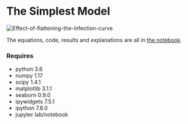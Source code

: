 # The Simplest Model

![Effect-of-flattening-the-infection-curve](https://github.com/TomNicholas/coronavirus/blob/master/flatten-the-curve.png)


The equations, code, results and explanations are all in [the notebook](https://github.com/TomNicholas/coronavirus/blob/master/covid-19_model.ipynb).


### Requires

- python 3.6
- numpy 1.17
- scipy 1.4.1
- matplotlib 3.1.1
- seaborn 0.9.0
- ipywidgets 7.5.1
- ipython 7.8.0
- jupyter lab/notebook
